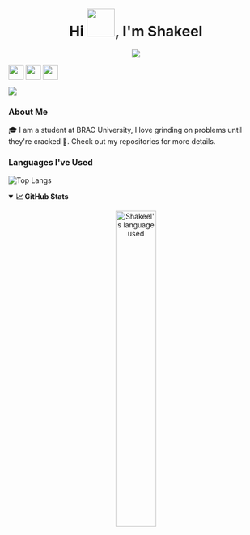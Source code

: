 <!-- Profile Header -->
<h1 align="center">Hi <img src="https://github.com/mitul3737/mitul3737/blob/main/Wave.gif" height="55px" width="55px">, I'm Shakeel</h1>

<!-- Typing SVG -->
<p align="center">
    <img src="https://readme-typing-svg.herokuapp.com?color=E22FE4&width=600&height=45&lines=Student+at+BRAC+University;I+love+grinding+on+problems+until+they're+cracked+💪;Nice+to+Meet+You!&center=true"></a>
</p>

<!-- Social Media Links -->
<p align="left">
<a href="https://www.linkedin.com/in/shakeel2003/" target="blank"><img align="center" src="https://github.com/mishmanners/MishManners/blob/master/socials/transparent-Linkedin-logo-icon.png" alt="" height="30" /></a>
<a href="https://www.instagram.com/shakeel.officialized/" target="blank"><img align="center" src="https://github.com/mitul3737/mitul3737/blob/main/socials/instagram.png" alt="" height="30" /></a>
<a href="https://www.facebook.com/shakeel2003/" target="blank"><img align="center" src="https://github.com/mitul3737/mitul3737/blob/main/socials/facebook.png" alt="" height="30" /></a>
</p>

<!-- Visitor Badge -->
![](https://visitor-badge.glitch.me/badge?page_id=officialshakeel.officialshakeel)
<br />

### About Me 
🎓 I am a student at BRAC University, I love grinding on problems until they're cracked 💪. Check out my repositories for more details.</br>

### Languages I've Used
![Top Langs](https://github-readme-stats.vercel.app/api/top-langs/?username=officialshakeel&layout=compact&card_width=500)

<details open="">
  <summary><b>📈 GitHub Stats</b></summary>
  <p align="center">
    <a href="https://github.com/officialshakeel/officialshakeel"><img alt="Shakeel's language used" src="https://github-readme-stats.vercel.app/api/top-langs/?username=officialshakeel&layout=compact&langs_count=8&theme=gruvbox" width=40%/></a>
  </p>
</details>
